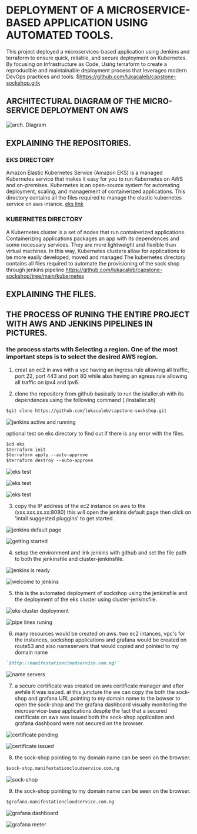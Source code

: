 # DEPLOYMENT OF A MICROSERVICE-BASED APPLICATION USING AUTOMATED TOOLS.

This project deployed a microservices-based application using Jenkins and terraform to ensure quick, reliable, and secure deployment on Kubernetes. By focusing on Infrastructure as Code, Using terraform to create a reproducible and maintainable deployment process that leverages modern DevOps practices and tools.
$https://github.com/lukacaleb/capstone-sockshop.gitk

## ARCHITECTURAL DIAGRAM OF THE MICRO-SERVICE DEPLOYMENT ON AWS
![arch. Diagram](<architectural diagram capstone1.jpg>)

## EXPLAINING THE REPOSITORIES.
### EKS DIRECTORY 
Amazon Elastic Kubernetes Service (Amazon EKS) is a managed Kubernetes service that makes it easy for you to run Kubernetes on AWS and on-premises. Kubernetes is an open-source system for automating deployment, scaling, and management of containerized applications. This directory contains all the files required to manage the elastic kubernetes service on aws intance.
[eks link](https://github.com/lukacaleb/capstone-sockshop/tree/main/eks)

### KUBERNETES DIRECTORY
A Kubernetes cluster is a set of nodes that run containerized applications. Containerizing applications packages an app with its dependences and some necessary services. They are more lightweight and flexible than virtual machines. In this way, Kubernetes clusters allow for applications to be more easily developed, moved and managed
The kubernetes directory contains all files required to automate the provisioning of the sock shop through jenkins pipeline 
https://github.com/lukacaleb/capstone-sockshop/tree/main/kubernetes

## EXPLAINING THE FILES. 


## THE PROCESS OF RUNING THE ENTIRE PROJECT WITH AWS AND JENKINS PIPELINES IN PICTURES.
### the process starts with Selecting a region. One of the most important steps is to select the desired AWS region.

1. creat an ec2 in aws with a vpc having an ingress rule allowing all traffic, port 22, port 443 and port 80 while also having an egress rule allowing all traffic on ipv4 and ipv6.

2. clone the repository from github basically to run the istaller.sh with its dependences using the following command (./installer.sh)

```markdown
$git clone https://github.com/lukacaleb/capstone-sockshop.git
```

   ![jenkins active and running](<capstone-pictures/1 capstone1.PNG>)

   optional 
   test on eks directory to find out if there is any error with the files.

```markdown
$cd eks
$terraform init
$terraform apply --auto-approve
$terraform destroy --auto-approve
```

   ![eks test](capstone-pictures/2capstone2.PNG)

   ![eks test](capstone-pictures/5capstone5.PNG)

   ![eks test](capstone-pictures/6capstone6.PNG)

3. copy the IP address of the ec2 instance on aws to the (xxx.xxx.xx.xx:8080) this will open the jenkins default page then click on 'intall suggested pluggins' to get started.

  ![jenkins default page](capstone-pictures/7jenkins7.PNG)

  ![getting started](capstone-pictures/8jenkins8.PNG)

4. setup the environment and link jenkins with github and set the file path to both the jenkinsfile and cluster-jenkinsfile. 

 ![jenkins is ready ](capstone-pictures/9jenkins9.PNG)

![welcome to jenkins](capstone-pictures/10jenkins10.PNG)

5. this is the automated deployment of sockshop using the jenkinsfile and the deployment of the eks cluster using cluster-jenkinsfile.

![eks cluster deployment](capstone-pictures/11jenkins11.PNG)

![pipe lines runing](<capstone-pictures/12jenkinspipe lines runing12.PNG>)

6. many resources would be created on aws. two ec2 intances, vpc's for the instances, sockshop applications and grafana would be created on route53 and also nameservers that would copied and pointed to my domain name 
 ```markdown
 `$http://manifestationcloudservice.com.ng/`
 ```
 ![name servers](<capstone-pictures/13updating nameservers13.PNG>)



 7. a secure certificate was created on aws certificate manager and after awhile it was issued. at this juncture the we can copy the both the sock-shop and grafana URL pointing to my domain name to the bowser to open the sock-shop and the grafana dashboard visually monitoring the microservice-base applications.despite the fact that a secured certificate on aws was issued both the sock-shop application and grafana dashboard were not secured on the browser.

 ![certificate pending](capstone-pictures/14certificate14.PNG)

![certificate issued](<capstone-pictures/15aws cert issued.PNG>)

8. the sock-shop pointing to my domain name can be seen on the browser.
```markdown
$sock-shop.manifestationcloudservice.com.ng
```

![sock-shop](capstone-pictures/16sock-shop.PNG)

9. the sock-shop pointing to my domain name can be seen on the browser. 

```markdown
$grafana.manifestationcloudservice.com.ng
```
 
![grafana dashboard](<capstone-pictures/17grafana correct dash board.PNG>)

![grafana meter](<capstone-pictures/18grafana meter.PNG>)
